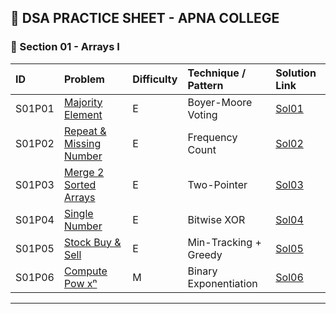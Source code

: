 ## 🚀 DSA PRACTICE SHEET - APNA COLLEGE

### 🔹 Section 01 - Arrays I

| ID     | Problem                                                                                                | Difficulty | Technique / Pattern   | Solution Link              |
| :----- | :----------------------------------------------------------------------------------------------------- | :--------- | :-------------------- | :------------------------- |
| S01P01 | [Majority Element](https://leetcode.com/problems/majority-element/description/)                        | E          | Boyer-Moore Voting    | [Sol01](Sols/S01/Sol01.md) |
| S01P02 | [Repeat & Missing Number](https://leetcode.com/problems/find-missing-and-repeated-values/description/) | E          | Frequency Count       | [Sol02](Sols/S01/Sol02.md) |
| S01P03 | [Merge 2 Sorted Arrays](https://leetcode.com/problems/merge-sorted-array/description/)                 | E          | Two-Pointer           | [Sol03](Sols/S01/Sol03.md) |
| S01P04 | [Single Number](https://leetcode.com/problems/single-number/description/)                              | E          | Bitwise XOR           | [Sol04](Sols/S01/Sol04.md) |
| S01P05 | [Stock Buy & Sell](https://leetcode.com/problems/best-time-to-buy-and-sell-stock/description/)         | E          | Min-Tracking + Greedy | [Sol05](Sols/S01/Sol05.md) |
| S01P06 | [Compute Pow xⁿ](https://leetcode.com/problems/powx-n/description/)                                    | M          | Binary Exponentiation | [Sol06](Sols/S01/Sol06.md) |

---
